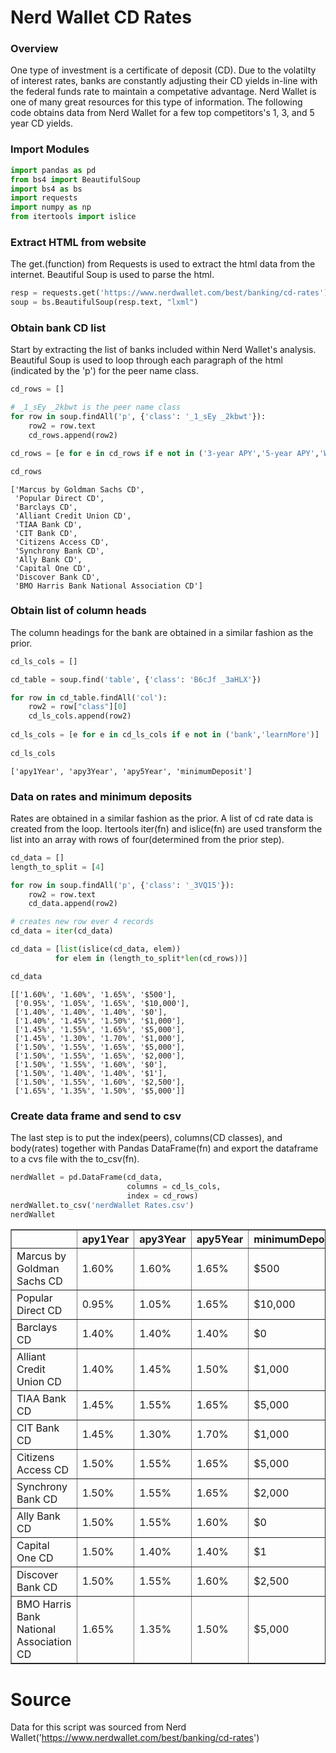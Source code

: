 # Nerd Wallet CD Rates

### Overview

One type of investment is a certificate of deposit (CD). Due to the volatilty of interest rates, banks are constantly adjusting their CD yields in-line with the federal funds rate to maintain a competative advantage. Nerd Wallet is one of many great resources for this type of information. The following code obtains data from Nerd Wallet for a few top competitors's 1, 3, and 5 year CD yields.

### Import Modules


```python
import pandas as pd
from bs4 import BeautifulSoup
import bs4 as bs
import requests 
import numpy as np
from itertools import islice
```

### Extract HTML from website

The get.(function) from Requests is used to extract the html data from the internet. Beautiful Soup is used to parse the html.


```python
resp = requests.get('https://www.nerdwallet.com/best/banking/cd-rates')
soup = bs.BeautifulSoup(resp.text, "lxml")
```

### Obtain bank CD list

Start by extracting the list of banks included within Nerd Wallet's analysis. Beautiful Soup is used to loop through each paragraph of the html (indicated by the 'p') for the peer name class.


```python
cd_rows = []

# _1_sEy _2kbwt is the peer name class
for row in soup.findAll('p', {'class': '_1_sEy _2kbwt'}):
    row2 = row.text
    cd_rows.append(row2)

cd_rows = [e for e in cd_rows if e not in ('3-year APY','5-year APY','Why we like it')]

cd_rows
```




    ['Marcus by Goldman Sachs CD',
     'Popular Direct CD',
     'Barclays CD',
     'Alliant Credit Union CD',
     'TIAA Bank CD',
     'CIT Bank CD',
     'Citizens Access CD',
     'Synchrony Bank CD',
     'Ally Bank CD',
     'Capital One CD',
     'Discover Bank CD',
     'BMO Harris Bank National Association CD']



### Obtain list of column heads 

The column headings for the bank are obtained in a similar fashion as the prior.


```python
cd_ls_cols = []

cd_table = soup.find('table', {'class': 'B6cJf _3aHLX'})

for row in cd_table.findAll('col'):
    row2 = row["class"][0]
    cd_ls_cols.append(row2)
    
cd_ls_cols = [e for e in cd_ls_cols if e not in ('bank','learnMore')]
  
cd_ls_cols
```




    ['apy1Year', 'apy3Year', 'apy5Year', 'minimumDeposit']



### Data on rates and minimum deposits 

Rates are obtained in a similar fashion as the prior. A list of cd rate data is created from the loop. Itertools iter(fn) and islice(fn) are used transform the list into an array with rows of four(determined from the prior step).


```python
cd_data = []
length_to_split = [4]

for row in soup.findAll('p', {'class': '_3VQ15'}):
    row2 = row.text
    cd_data.append(row2)

# creates new row ever 4 records    
cd_data = iter(cd_data) 

cd_data = [list(islice(cd_data, elem)) 
          for elem in (length_to_split*len(cd_rows))]

cd_data
```




    [['1.60%', '1.60%', '1.65%', '$500'],
     ['0.95%', '1.05%', '1.65%', '$10,000'],
     ['1.40%', '1.40%', '1.40%', '$0'],
     ['1.40%', '1.45%', '1.50%', '$1,000'],
     ['1.45%', '1.55%', '1.65%', '$5,000'],
     ['1.45%', '1.30%', '1.70%', '$1,000'],
     ['1.50%', '1.55%', '1.65%', '$5,000'],
     ['1.50%', '1.55%', '1.65%', '$2,000'],
     ['1.50%', '1.55%', '1.60%', '$0'],
     ['1.50%', '1.40%', '1.40%', '$1'],
     ['1.50%', '1.55%', '1.60%', '$2,500'],
     ['1.65%', '1.35%', '1.50%', '$5,000']]



### Create data frame and send to csv

The last step is to put the index(peers), columns(CD classes), and body(rates) together with Pandas DataFrame(fn) and export the dataframe to a cvs file with the to_csv(fn).


```python
nerdWallet = pd.DataFrame(cd_data,
                          columns = cd_ls_cols,
                          index = cd_rows)
nerdWallet.to_csv('nerdWallet Rates.csv')
nerdWallet
```




<div>
<table border="1" class="dataframe">
  <thead>
    <tr style="text-align: right;">
      <th></th>
      <th>apy1Year</th>
      <th>apy3Year</th>
      <th>apy5Year</th>
      <th>minimumDeposit</th>
    </tr>
  </thead>
  <tbody>
    <tr>
      <td>Marcus by Goldman Sachs CD</td>
      <td>1.60%</td>
      <td>1.60%</td>
      <td>1.65%</td>
      <td>$500</td>
    </tr>
    <tr>
      <td>Popular Direct CD</td>
      <td>0.95%</td>
      <td>1.05%</td>
      <td>1.65%</td>
      <td>$10,000</td>
    </tr>
    <tr>
      <td>Barclays CD</td>
      <td>1.40%</td>
      <td>1.40%</td>
      <td>1.40%</td>
      <td>$0</td>
    </tr>
    <tr>
      <td>Alliant Credit Union CD</td>
      <td>1.40%</td>
      <td>1.45%</td>
      <td>1.50%</td>
      <td>$1,000</td>
    </tr>
    <tr>
      <td>TIAA Bank CD</td>
      <td>1.45%</td>
      <td>1.55%</td>
      <td>1.65%</td>
      <td>$5,000</td>
    </tr>
    <tr>
      <td>CIT Bank CD</td>
      <td>1.45%</td>
      <td>1.30%</td>
      <td>1.70%</td>
      <td>$1,000</td>
    </tr>
    <tr>
      <td>Citizens Access CD</td>
      <td>1.50%</td>
      <td>1.55%</td>
      <td>1.65%</td>
      <td>$5,000</td>
    </tr>
    <tr>
      <td>Synchrony Bank CD</td>
      <td>1.50%</td>
      <td>1.55%</td>
      <td>1.65%</td>
      <td>$2,000</td>
    </tr>
    <tr>
      <td>Ally Bank CD</td>
      <td>1.50%</td>
      <td>1.55%</td>
      <td>1.60%</td>
      <td>$0</td>
    </tr>
    <tr>
      <td>Capital One CD</td>
      <td>1.50%</td>
      <td>1.40%</td>
      <td>1.40%</td>
      <td>$1</td>
    </tr>
    <tr>
      <td>Discover Bank CD</td>
      <td>1.50%</td>
      <td>1.55%</td>
      <td>1.60%</td>
      <td>$2,500</td>
    </tr>
    <tr>
      <td>BMO Harris Bank National Association CD</td>
      <td>1.65%</td>
      <td>1.35%</td>
      <td>1.50%</td>
      <td>$5,000</td>
    </tr>
  </tbody>
</table>
</div>



# Source

Data for this script was sourced from Nerd Wallet('https://www.nerdwallet.com/best/banking/cd-rates')
